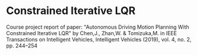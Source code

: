# Constrained Iterative LQR
Course project report of paper: "Autonomous Driving Motion Planning With Constrained Iterative LQR" by Chen,J., Zhan,W. & Tomizuka,M. in IEEE Transactions on Intelligent Vehicles, Intelligent Vehicles (2019), vol. 4, no. 2, pp. 244–254

